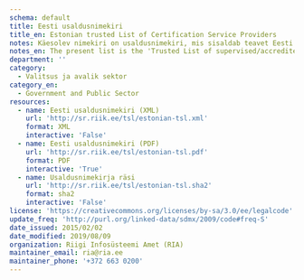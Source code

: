 ```yaml
---
schema: default
title: Eesti usaldusnimekiri
title_en: Estonian trusted List of Certification Service Providers
notes: Käesolev nimekiri on usaldusnimekiri, mis sisaldab teavet Eesti järelevalve all olevate usaldusteenuse osutajate kohta ja usaldusteenuste kohta, mida osutatakse kooskõlas [eIDAS](https://eur-lex.europa.eu/legal-content/ET/TXT/PDF/?uri=CELEX:32014R0910&from=ET) määrusega.
notes_en: The present list is the 'Trusted List of supervised/accredited Certification Service Providers' providing information about the supervision/accreditation status of certification services from Certification Service Providers (CSPs) who are supervised/accredited by Estonia for compliance with the relevant provisions of Directive 1999/93/EC of the European Parliament and of the Council of 13 December 1999 on a Community framework for electronic signatures.
department: ''
category:
  - Valitsus ja avalik sektor
category_en:
  - Government and Public Sector
resources:
  - name: Eesti usaldusnimekiri (XML)
    url: 'http://sr.riik.ee/tsl/estonian-tsl.xml'
    format: XML
    interactive: 'False'
  - name: Eesti usaldusnimekiri (PDF)
    url: 'http://sr.riik.ee/tsl/estonian-tsl.pdf'
    format: PDF
    interactive: 'True'
  - name: Usaldusnimekirja räsi
    url: 'http://sr.riik.ee/tsl/estonian-tsl.sha2'
    format: sha2
    interactive: 'False'
license: 'https://creativecommons.org/licenses/by-sa/3.0/ee/legalcode'
update_freq: 'http://purl.org/linked-data/sdmx/2009/code#freq-S'
date_issued: 2015/02/02
date_modified: 2019/08/09
organization: Riigi Infosüsteemi Amet (RIA)
maintainer_email: ria@ria.ee
maintainer_phone: '+372 663 0200'
---
```


